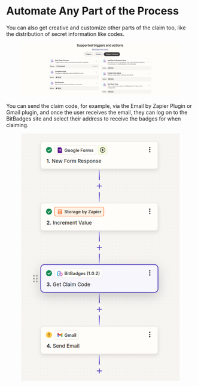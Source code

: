 # Automate Any Part of the Process

You can also get creative and customize other parts of the claim too, like the distribution of secret information like codes.&#x20;

<figure><img src="../../../../.gitbook/assets/image (196).png" alt=""><figcaption></figcaption></figure>

You can send the claim code, for example, via the Email by Zapier Plugin or Gmail plugin, and once the user receives the email, they can log on to the BitBadges site and select their address to receive the badges for when claiming.

<figure><img src="../../../../.gitbook/assets/image (142).png" alt=""><figcaption></figcaption></figure>

